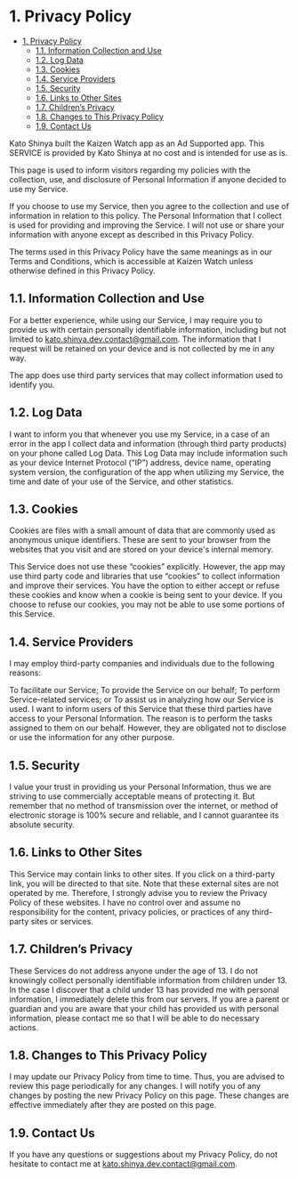 # 1. Privacy Policy

<!-- TOC -->

- [1. Privacy Policy](#1-privacy-policy)
  - [1.1. Information Collection and Use](#11-information-collection-and-use)
  - [1.2. Log Data](#12-log-data)
  - [1.3. Cookies](#13-cookies)
  - [1.4. Service Providers](#14-service-providers)
  - [1.5. Security](#15-security)
  - [1.6. Links to Other Sites](#16-links-to-other-sites)
  - [1.7. Children’s Privacy](#17-childrens-privacy)
  - [1.8. Changes to This Privacy Policy](#18-changes-to-this-privacy-policy)
  - [1.9. Contact Us](#19-contact-us)

<!-- /TOC -->

Kato Shinya built the Kaizen Watch app as an Ad Supported app. This SERVICE is provided by Kato Shinya at no cost and is intended for use as is.

This page is used to inform visitors regarding my policies with the collection, use, and disclosure of Personal Information if anyone decided to use my Service.

If you choose to use my Service, then you agree to the collection and use of information in relation to this policy. The Personal Information that I collect is used for providing and improving the Service. I will not use or share your information with anyone except as described in this Privacy Policy.

The terms used in this Privacy Policy have the same meanings as in our Terms and Conditions, which is accessible at Kaizen Watch unless otherwise defined in this Privacy Policy.

## 1.1. Information Collection and Use

For a better experience, while using our Service, I may require you to provide us with certain personally identifiable information, including but not limited to kato.shinya.dev.contact@gmail.com. The information that I request will be retained on your device and is not collected by me in any way.

The app does use third party services that may collect information used to identify you.

## 1.2. Log Data

I want to inform you that whenever you use my Service, in a case of an error in the app I collect data and information (through third party products) on your phone called Log Data. This Log Data may include information such as your device Internet Protocol (“IP”) address, device name, operating system version, the configuration of the app when utilizing my Service, the time and date of your use of the Service, and other statistics.

## 1.3. Cookies

Cookies are files with a small amount of data that are commonly used as anonymous unique identifiers. These are sent to your browser from the websites that you visit and are stored on your device's internal memory.

This Service does not use these “cookies” explicitly. However, the app may use third party code and libraries that use “cookies” to collect information and improve their services. You have the option to either accept or refuse these cookies and know when a cookie is being sent to your device. If you choose to refuse our cookies, you may not be able to use some portions of this Service.

## 1.4. Service Providers

I may employ third-party companies and individuals due to the following reasons:

To facilitate our Service;
To provide the Service on our behalf;
To perform Service-related services; or
To assist us in analyzing how our Service is used.
I want to inform users of this Service that these third parties have access to your Personal Information. The reason is to perform the tasks assigned to them on our behalf. However, they are obligated not to disclose or use the information for any other purpose.

## 1.5. Security

I value your trust in providing us your Personal Information, thus we are striving to use commercially acceptable means of protecting it. But remember that no method of transmission over the internet, or method of electronic storage is 100% secure and reliable, and I cannot guarantee its absolute security.

## 1.6. Links to Other Sites

This Service may contain links to other sites. If you click on a third-party link, you will be directed to that site. Note that these external sites are not operated by me. Therefore, I strongly advise you to review the Privacy Policy of these websites. I have no control over and assume no responsibility for the content, privacy policies, or practices of any third-party sites or services.

## 1.7. Children’s Privacy

These Services do not address anyone under the age of 13. I do not knowingly collect personally identifiable information from children under 13. In the case I discover that a child under 13 has provided me with personal information, I immediately delete this from our servers. If you are a parent or guardian and you are aware that your child has provided us with personal information, please contact me so that I will be able to do necessary actions.

## 1.8. Changes to This Privacy Policy

I may update our Privacy Policy from time to time. Thus, you are advised to review this page periodically for any changes. I will notify you of any changes by posting the new Privacy Policy on this page. These changes are effective immediately after they are posted on this page.

## 1.9. Contact Us

If you have any questions or suggestions about my Privacy Policy, do not hesitate to contact me at kato.shinya.dev.contact@gmail.com.
